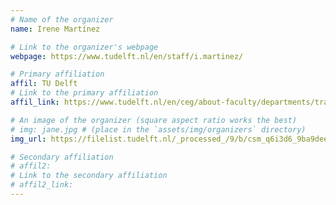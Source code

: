 ```yaml
---
# Name of the organizer
name: Irene Martínez

# Link to the organizer's webpage
webpage: https://www.tudelft.nl/en/staff/i.martinez/

# Primary affiliation
affil: TU Delft
# Link to the primary affiliation
affil_link: https://www.tudelft.nl/en/ceg/about-faculty/departments/transport-planning/

# An image of the organizer (square aspect ratio works the best)
# img: jane.jpg # (place in the `assets/img/organizers` directory)
img_url: https://filelist.tudelft.nl/_processed_/9/b/csm_q6i3d6_9ba9dee172.webp

# Secondary affiliation
# affil2: 
# Link to the secondary affiliation
# affil2_link:
---
```

